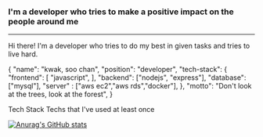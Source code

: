 
### I'm a developer who tries to make a positive impact on the people around me 
----

Hi there! I'm a developer who tries to do my best in given tasks and tries to live hard.

{
  "name": "kwak, soo chan",
  "position": "developer",
  "tech-stack": {
    "frontend": [
          "javascript",
    ],
    "backend": ["nodejs", "express"],
    "database": ["mysql"],
    "server" : ["aws ec2","aws rds","docker"],
  },
  "motto": "Don't look at the trees, look at the forest",
}


Tech Stack 
Techs that I've used at least once 








[![Anurag's GitHub stats](https://github-readme-stats.vercel.app/api?username=sooochan&hide=contribs,stars)](https://github.com/anuraghazra/github-readme-stats)